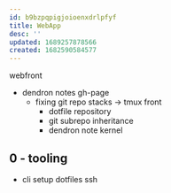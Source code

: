 ```yaml
---
id: b9bzpqpigjoioenxdrlpfyf
title: WebApp
desc: ''
updated: 1689257878566
created: 1682590584577
---
```


webfront
- dendron notes gh-page
  + fixing git repo stacks -> tmux front
    - dotfile repository
    - git subrepo inheritance
    + dendron note kernel

## 0 - tooling
- cli setup
  dotfiles
  ssh

